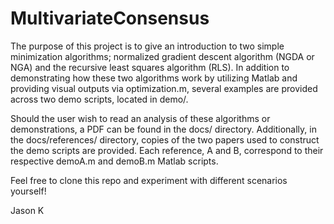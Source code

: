 # MultivariateConsensus

The purpose of this project is to give an introduction to two simple minimization algorithms; normalized gradient descent algorithm (NGDA or NGA) and the recursive least squares algorithm (RLS). In addition to demonstrating how these two algorithms work by utilizing Matlab and providing visual outputs via optimization.m, several examples are provided across two demo scripts, located in demo/.

Should the user wish to read an analysis of these algorithms or demonstrations, a PDF can be found in the docs/ directory. Additionally, in the docs/references/ directory, copies of the two papers used to construct the demo scripts are provided. Each reference, A and B, correspond to their respective demoA.m and demoB.m Matlab scripts.

Feel free to clone this repo and experiment with different scenarios yourself!

Jason K
